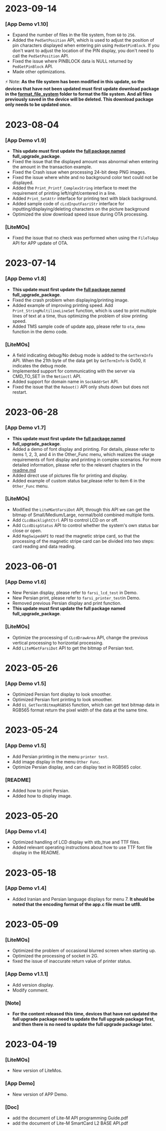# 2023-09-14
### **[App Demo v1.10]**

- Expand the number of files in the file system, from `60` to `256`.
- Added the `PedSetPosition` API, which is used to adjust the position of pin characters displayed when entering pin using `PedGetPinBlock`. If you don't want to adjust the location of the PIN display, you don't need to call the `PedSetPosition` API.
- Fixed the issue where PINBLOCK data is NULL returned by `PedGetPinBlock` API.
- Made other optimizations.

:zap: Note:  **As the file system has been modified in this update, so the devices that have not been updated must first update download package in the [format_file_system](https://gitlab.com/dspread/trio/-/tree/main/full_upgrade_package/format_file_system?ref_type=heads) folder to format the file system. And all files previously saved in the device will be deleted. This download package only needs to be updated once.**

# 2023-08-04

### **[App Demo v1.9]**

- **This update must first update the [full package named](https://gitlab.com/dspread/trio/-/tree/main/full_upgrade_package) full_upgrade_package**.
- Fixed the issue that the displayed amount was abnormal when entering the amount in the transaction example.
- Fixed the Crash issue when processing 24-bit deep PNG images.
- Fixed the issue where white and no background color text could not be displayed.
- Added the `Print_Printf_ComplexString` interface to meet the requirement of printing left/right/centered in a line.
- Added `Print_SetAttr` interface for printing text with black background.
- Added sample code of `cLcdInputFasriStr` interface for inputting/displaying/deleting characters on the picture background
- Optimized the slow download speed issue during OTA processing.

### **[LiteMOs]**

- Fixed the issue that no check was performed when using the `FileToApp` API for APP update of OTA.

# **2023-07-14**

### **[App Demo v1.8]**

- **This update must first update the [full package named](https://gitlab.com/dspread/trio/-/tree/main/full_upgrade_package) full_upgrade_package**.
- Fixed the crash problem when displaying/printing image.
- Added example of improving printing speed. Add `Print_StringMultilineLineSet` function, which is used to print multiple lines of text at a time, thus optimizing the problem of slow printing speed.
- Added TMS sample code of update app, please refer to `ota_demo` function in the demo code.

### **[LiteMOs]**

- A field indicating debug/No debug mode is added to the `GetTermInfo` API. When the 21th byte of the data get by `GetTermInfo` is 0x00, it indicates the debug mode.
- Implemented support for communicating with the server via CMD_TO_SET in the `Netioctl` API.
- Added support for domain name in `SockAddrSet` API.
- Fixed the issue that the `Reboot()`  API only shuts down but does not restart.

# **2023-06-28**

### **[App Demo v1.7]**

- **This update must first update the [full package named](https://gitlab.com/dspread/trio/-/tree/main/full_upgrade_package) full_upgrade_package**.
- Added a demo of font display and printing. For details, please refer to items 1, 2, 3, and 4 in the Other_Func menu, which realizes the usage requirements of font display and printing in complex scenarios. For more detailed information, please refer to the relevant chapters in the [readme.md](https://gitlab.com/dspread/trio/-/blob/main/README.md)
- Added direct use of pictures file for printing and display.
- Added example of custom status bar,please refer to item 6 in the `Other_Func` menu.

### **[LiteMOs]**

- Modified the `LiteMGetFarsiDot` API, through this API we can get the bitmap  of Small/Medium/Large, normal/bold combined multiple fonts.
- Add `CLcdBacklightCtrl` API to control LCD on or off.
- Add `CLcdDispStatus` API to control whether the system's own status bar close or open.
- Add `MagSwipedAPI` to read the magnetic stripe card, so that the processing of the magnetic stripe card can be divided into two steps: card reading and data reading.

# **2023-06-01**

### **[App Demo v1.6]**

- New Persian display, please refer to `farsi_lcd_test` in Demo.
- New Persian print, please refer to `farsi_printer_test`in Demo.
- Removed previous Persian display and print function.
- **This update must first update the full package named full_upgrade_package**.

### **[LiteMOs]**

- Optimize the processing of `CLcdDrawArea` API, change the previous vertical processing to horizontal processing.
- Add `LiteMGetFarsiDot` API to get the bitmap of Persian text.

# **2023-05-26**

### **[App Demo v1.5]**

- Optimized Persian font display to look smoother.
- Optimized Persian font printing to look smoother.
- Add `Ui_GetTextBitmapRGB565` function, which can get text bitmap data in RGB565 format return the pixel width of the data at the same time.

# 2023-05-24

### **[App Demo v1.5]**

- Add Persian printing in the menu `printer test`.
- Add image display in the menu `Other Func`.
- Optimize Persian display, and can display text in RGB565 color.

### [README]

- Added how to print Persian.
- Added how to display image.

# 2023-05-20

### **[App Demo v1.4]**

- Optimized handling of LCD display with stb_true and TTF files.
-  Added relevant operating instructions about how to use TTF font file display in the README.

# 2023-05-18

### **[App Demo v1.4]**

- Added Iranian and Persian language displays for menu 7. **It should be noted that the encoding format of the app.c file must be utf8.**

# 2023-05-09

### **[LiteMOs]**

- Optimized the problem of occasional blurred screen when starting up.
- Optimized the processing of socket in 2G.
- fixed the issue of inaccurate return value of printer status.

### **[App Demo v1.1.1]**

- Add version display.
- Modify comment.

### [Note]

- **For the content released this time, devices that have not updated the full upgrade  package need to update the full upgrade package first, and then there is no need to update the full upgrade package later.**

# 2023-04-19

### **[LiteMOs]**

- New version of LiteMos.

### **[App Demo]**

- New version of APP Demo.

### **[Doc]** 

- add the document of Lite-M API programming Guide.pdf
- add the document of Lite-M SmartCard L2 BASE API.pdf

